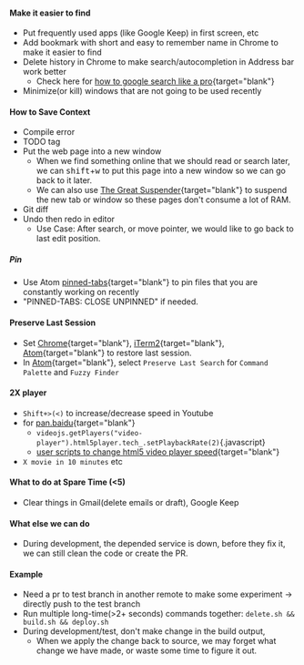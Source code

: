 #### Make it easier to find
- Put frequently used apps (like Google Keep) in first screen, etc
- Add bookmark with short and easy to remember name in Chrome to make it easier to find
- Delete history in Chrome to make search/autocompletion in Address bar work better
  - Check here for [how to google search like a pro](https://lifelongprogrammer.blogspot.com/2019/06/how-to-google-search-like-pro.html){target="blank"}
- Minimize(or kill) windows that are not going to be used recently

#### How to Save Context
- Compile error
- TODO tag
- Put the web page into a new window
  - When we find something online that we should read or search later, we can <kbd>shift</kbd>+<kbd>w</kbd> to put this page into a new window so we can go back to it later.
  - We can also use [The Great Suspender](/2019/04/must-have-google-chrome-extensions.html#suspender){target="blank"} to suspend the new tab or window so these pages don't consume a lot of RAM.
- Git diff
- Undo then redo in editor
  - Use Case: After search, or move pointer, we would like to go back to last edit position.

##### Pin
- Use Atom [pinned-tabs](https://atom.io/packages/pinned-tabs){target="blank"} to pin files that you are constantly working on recently
- "PINNED-TABS: CLOSE UNPINNED" if needed.

#### Preserve Last Session
- Set [Chrome](/2018/06/awesome-tips-about-chrome.html){target="blank"}, [iTerm2](/2018/06/working-effectively-with-iterm.html){target="blank"}, [Atom](/2017/10/awesome-tips-about-atom-editor.html){target="blank"} to restore last session.
- In [Atom](/2017/10/awesome-tips-about-atom-editor.html){target="blank"}, select `Preserve Last Search` for `Command Palette` and `Fuzzy Finder`

#### 2X player
- `Shift+>(<)` to increase/decrease speed in Youtube
- for [pan.baidu](/2018/10/user-scripts-to-change-html5-video-player-speed.html){target="blank"}
  - `videojs.getPlayers("video-player").html5player.tech_.setPlaybackRate(2)`{.javascript}
  - [user scripts to change html5 video player speed](/2018/10/user-scripts-to-change-html5-video-player-speed.html){target="blank"}
- `X movie in 10 minutes` etc

#### What to do at Spare Time (<5)
- Clear things in Gmail(delete emails or draft), Google Keep

#### What else we can do
- During development, the depended service is down, before they fix it, we can still clean the code or create the PR.


#### Example
- Need a pr to test branch in another remote to make some experiment -> directly push to the test branch
- Run multiple long-time(>2+ seconds) commands together: `delete.sh && build.sh && deploy.sh`
- During development/test, don't make change in the build output,
  - When we apply the change back to source, we may forget what change we have made, or waste some time to figure it out.